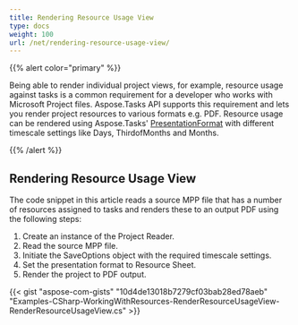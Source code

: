 ```yaml
---
title: Rendering Resource Usage View
type: docs
weight: 100
url: /net/rendering-resource-usage-view/
---
```


{{% alert color="primary" %}} 

Being able to render individual project views, for example, resource usage against tasks is a common requirement for a developer who works with Microsoft Project files. Aspose.Tasks API supports this requirement and lets you render project resources to various formats e.g. PDF. Resource usage can be rendered using Aspose.Tasks' [PresentationFormat]() with different timescale settings like Days, ThirdofMonths and Months.

{{% /alert %}} 
## **Rendering Resource Usage View**
The code snippet in this article reads a source MPP file that has a number of resources assigned to tasks and renders these to an output PDF using the following steps:

1. Create an instance of the Project Reader.
2. Read the source MPP file.
3. Initiate the SaveOptions object with the required timescale settings.
4. Set the presentation format to Resource Sheet.
5. Render the project to PDF output.

{{< gist "aspose-com-gists" "10d4de13018b7279cf03bab28ed78aeb" "Examples-CSharp-WorkingWithResources-RenderResourceUsageView-RenderResourceUsageView.cs" >}}
